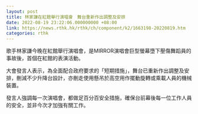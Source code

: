 ```yaml
---
layout: post
title: 林家謙在紅館舉行演唱會　舞台重新作出調整及安排
date: 2022-08-19 23:22:06.000000000 +08:00
link: https://news.rthk.hk/rthk/ch/component/k2/1663198-20220819.htm
categories: rthk
---
```


歌手林家謙今晚在紅館舉行演唱會，是MIRROR演唱會巨型螢幕墮下壓傷舞蹈員的事故後，首個在紅館的表演活動。

大會發言人表示，為全面配合政府要求的「短期措施」，舞台已重新作出調整及安排，刪減不少升降台設計，亦刪走使用懸吊於高空用作擺動旋轉或乘載人員的機械裝置。

發言人強調每一次演唱會，都做足百分百安全措施，確保台前幕後每一位工作人員的安全，並非今次才加強有關工作。
